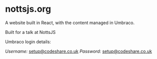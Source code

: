 # nottsjs.org
A website built in React, with the content managed in Umbraco.

Built for a talk at NottsJS

Umbraco login details:

*Username:* setup@codeshare.co.uk
*Password:* setup@codeshare.co.uk

